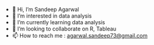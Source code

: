 - 👋 Hi, I’m  Sandeep Agarwal
- 👀 I’m interested in data analysis
- 🌱 I’m currently learning data analysis
- 💞️ I’m looking to collaborate on R, Tableau
- 📫 How to reach me : agarwal.sandeep73@gmail.com

<!---
sandeepagarwal73/sandeepagarwal73 is a ✨ special ✨ repository because its `README.md` (this file) appears on your GitHub profile.
You can click the Preview link to take a look at your changes.
--->
